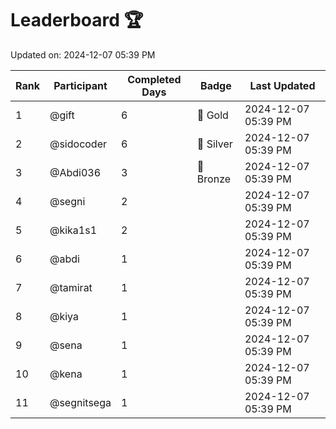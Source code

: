 # Leaderboard 🏆

Updated on: 2024-12-07 05:39 PM

| Rank | Participant       | Completed Days | Badge      | Last Updated         |
|------|-------------------|----------------|------------|----------------------|
| 1    | @gift             | 6              | 🏅 Gold     | 2024-12-07 05:39 PM |
| 2    | @sidocoder        | 6              | 🥈 Silver   | 2024-12-07 05:39 PM |
| 3    | @Abdi036          | 3              | 🥉 Bronze   | 2024-12-07 05:39 PM |
| 4    | @segni            | 2              |            | 2024-12-07 05:39 PM |
| 5    | @kika1s1          | 2              |            | 2024-12-07 05:39 PM |
| 6    | @abdi             | 1              |            | 2024-12-07 05:39 PM |
| 7    | @tamirat          | 1              |            | 2024-12-07 05:39 PM |
| 8    | @kiya             | 1              |            | 2024-12-07 05:39 PM |
| 9    | @sena             | 1              |            | 2024-12-07 05:39 PM |
| 10   | @kena             | 1              |            | 2024-12-07 05:39 PM |
| 11   | @segnitsega       | 1              |            | 2024-12-07 05:39 PM |
